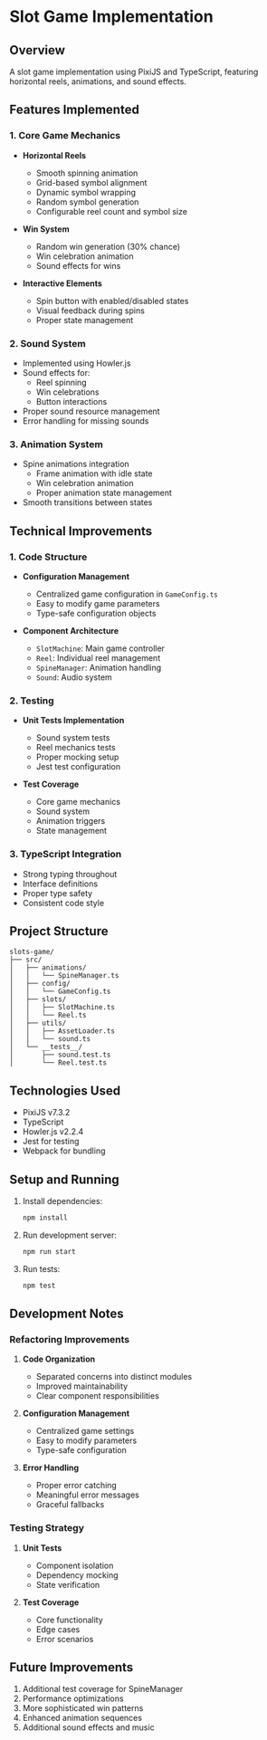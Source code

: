 

# Slot Game Implementation

## Overview
A slot game implementation using PixiJS and TypeScript, featuring horizontal reels, animations, and sound effects.

## Features Implemented

### 1. Core Game Mechanics
- **Horizontal Reels**
  - Smooth spinning animation
  - Grid-based symbol alignment
  - Dynamic symbol wrapping
  - Random symbol generation
  - Configurable reel count and symbol size

- **Win System**
  - Random win generation (30% chance)
  - Win celebration animation
  - Sound effects for wins

- **Interactive Elements**
  - Spin button with enabled/disabled states
  - Visual feedback during spins
  - Proper state management

### 2. Sound System
- Implemented using Howler.js
- Sound effects for:
  - Reel spinning
  - Win celebrations
  - Button interactions
- Proper sound resource management
- Error handling for missing sounds

### 3. Animation System
- Spine animations integration
  - Frame animation with idle state
  - Win celebration animation
  - Proper animation state management
- Smooth transitions between states

## Technical Improvements

### 1. Code Structure
- **Configuration Management**
  - Centralized game configuration in `GameConfig.ts`
  - Easy to modify game parameters
  - Type-safe configuration objects

- **Component Architecture**
  - `SlotMachine`: Main game controller
  - `Reel`: Individual reel management
  - `SpineManager`: Animation handling
  - `Sound`: Audio system

### 2. Testing
- **Unit Tests Implementation**
  - Sound system tests
  - Reel mechanics tests
  - Proper mocking setup
  - Jest test configuration

- **Test Coverage**
  - Core game mechanics
  - Sound system
  - Animation triggers
  - State management

### 3. TypeScript Integration
- Strong typing throughout
- Interface definitions
- Proper type safety
- Consistent code style

## Project Structure
```
slots-game/
├── src/
│   ├── animations/
│   │   └── SpineManager.ts
│   ├── config/
│   │   └── GameConfig.ts
│   ├── slots/
│   │   ├── SlotMachine.ts
│   │   └── Reel.ts
│   ├── utils/
│   │   ├── AssetLoader.ts
│   │   └── sound.ts
│   └── __tests__/
│       ├── sound.test.ts
│       └── Reel.test.ts
```

## Technologies Used
- PixiJS v7.3.2
- TypeScript
- Howler.js v2.2.4
- Jest for testing
- Webpack for bundling

## Setup and Running
1. Install dependencies:
   ```bash
   npm install
   ```

2. Run development server:
   ```bash
   npm run start
   ```

3. Run tests:
   ```bash
   npm test
   ```

## Development Notes

### Refactoring Improvements
1. **Code Organization**
   - Separated concerns into distinct modules
   - Improved maintainability
   - Clear component responsibilities

2. **Configuration Management**
   - Centralized game settings
   - Easy to modify parameters
   - Type-safe configuration

3. **Error Handling**
   - Proper error catching
   - Meaningful error messages
   - Graceful fallbacks

### Testing Strategy
1. **Unit Tests**
   - Component isolation
   - Dependency mocking
   - State verification

2. **Test Coverage**
   - Core functionality
   - Edge cases
   - Error scenarios

## Future Improvements
1. Additional test coverage for SpineManager
2. Performance optimizations
3. More sophisticated win patterns
4. Enhanced animation sequences
5. Additional sound effects and music
